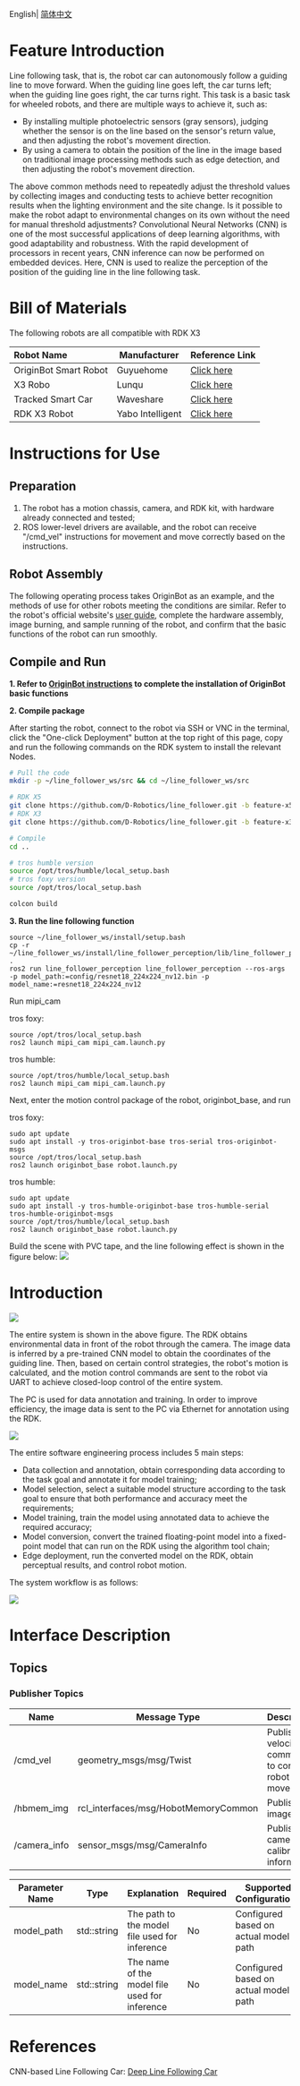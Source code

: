 English| [简体中文](./README_cn.md)

# Feature Introduction

Line following task, that is, the robot car can autonomously follow a guiding line to move forward. When the guiding line goes left, the car turns left; when the guiding line goes right, the car turns right. This task is a basic task for wheeled robots, and there are multiple ways to achieve it, such as:

- By installing multiple photoelectric sensors (gray sensors), judging whether the sensor is on the line based on the sensor's return value, and then adjusting the robot's movement direction.
- By using a camera to obtain the position of the line in the image based on traditional image processing methods such as edge detection, and then adjusting the robot's movement direction.

The above common methods need to repeatedly adjust the threshold values by collecting images and conducting tests to achieve better recognition results when the lighting environment and the site change. Is it possible to make the robot adapt to environmental changes on its own without the need for manual threshold adjustments? Convolutional Neural Networks (CNN) is one of the most successful applications of deep learning algorithms, with good adaptability and robustness. With the rapid development of processors in recent years, CNN inference can now be performed on embedded devices. Here, CNN is used to realize the perception of the position of the guiding line in the line following task.

# Bill of Materials

The following robots are all compatible with RDK X3

| Robot Name           | Manufacturer | Reference Link                                               |
| :------------------- | ----------- | ------------------------------------------------------------ |
| OriginBot Smart Robot | Guyuehome       | [Click here](https://www.originbot.org/)                     |
| X3 Robo              | Lunqu       | [Click here](https://item.taobao.com/item.htm?spm=a230r.1.14.17.55e556912LPGGx&id=676436236906&ns=1&abbucket=12#detail) |
| Tracked Smart Car     | Waveshare   | [Click here](https://detail.tmall.com/item.htm?abbucket=9&id=696078152772&rn=4d81bea40d392509d4a5153fb2c65a35&spm=a1z10.5-b-s.w4011-22714387486.159.12d33742lJtqRk) |
| RDK X3 Robot         | Yabo Intelligent | [Click here](https://detail.tmall.com/item.htm?id=726857243156&scene=taobao_shop&spm=a1z10.1-b-s.w5003-22651379998.21.421044e12Yqrjm) |

# Instructions for Use

## Preparation

1. The robot has a motion chassis, camera, and RDK kit, with hardware already connected and tested;
2. ROS lower-level drivers are available, and the robot can receive "/cmd_vel" instructions for movement and move correctly based on the instructions.

## Robot Assembly
The following operating process takes OriginBot as an example, and the methods of use for other robots meeting the conditions are similar. Refer to the robot's official website's [user guide](https://www.originbot.org/guide/quick_guide/), complete the hardware assembly, image burning, and sample running of the robot, and confirm that the basic functions of the robot can run smoothly.

## Compile and Run
**1. Refer to [OriginBot instructions](https://github.com/nodehubs/originbot_minimal/blob/develop/README.md) to complete the installation of OriginBot basic functions**

**2. Compile package**

After starting the robot, connect to the robot via SSH or VNC in the terminal, click the "One-click Deployment" button at the top right of this page, copy and run the following commands on the RDK system to install the relevant Nodes.

```bash
# Pull the code
mkdir -p ~/line_follower_ws/src && cd ~/line_follower_ws/src

# RDK X5
git clone https://github.com/D-Robotics/line_follower.git -b feature-x5
# RDK X3
git clone https://github.com/D-Robotics/line_follower.git -b feature-x3

# Compile
cd ..

# tros humble version
source /opt/tros/humble/local_setup.bash
# tros foxy version
source /opt/tros/local_setup.bash

colcon build
```

**3. Run the line following function**

```shell
source ~/line_follower_ws/install/setup.bash
cp -r ~/line_follower_ws/install/line_follower_perception/lib/line_follower_perception/config/ .
ros2 run line_follower_perception line_follower_perception --ros-args -p model_path:=config/resnet18_224x224_nv12.bin -p model_name:=resnet18_224x224_nv12
```

Run mipi_cam

tros foxy:
```shell
source /opt/tros/local_setup.bash
ros2 launch mipi_cam mipi_cam.launch.py
```

tros humble:
```shell
source /opt/tros/humble/local_setup.bash
ros2 launch mipi_cam mipi_cam.launch.py
```

Next, enter the motion control package of the robot, originbot_base, and run

tros foxy:
```shell
sudo apt update
sudo apt install -y tros-originbot-base tros-serial tros-originbot-msgs
source /opt/tros/local_setup.bash
ros2 launch originbot_base robot.launch.py 
```

tros humble:
```shell
sudo apt update
sudo apt install -y tros-humble-originbot-base tros-humble-serial tros-humble-originbot-msgs
source /opt/tros/humble/local_setup.bash
ros2 launch originbot_base robot.launch.py 
```

Build the scene with PVC tape, and the line following effect is shown in the figure below:
![](./imgs/demo.png)

# Introduction

![](./imgs/framework.png)

The entire system is shown in the above figure. The RDK obtains environmental data in front of the robot through the camera. The image data is inferred by a pre-trained CNN model to obtain the coordinates of the guiding line. Then, based on certain control strategies, the robot's motion is calculated, and the motion control commands are sent to the robot via UART to achieve closed-loop control of the entire system.

The PC is used for data annotation and training. In order to improve efficiency, the image data is sent to the PC via Ethernet for annotation using the RDK.

![](./imgs/roadmap.png)

The entire software engineering process includes 5 main steps:

- Data collection and annotation, obtain corresponding data according to the task goal and annotate it for model training;
- Model selection, select a suitable model structure according to the task goal to ensure that both performance and accuracy meet the requirements;
- Model training, train the model using annotated data to achieve the required accuracy;
- Model conversion, convert the trained floating-point model into a fixed-point model that can run on the RDK using the algorithm tool chain;
- Edge deployment, run the converted model on the RDK, obtain perceptual results, and control robot motion.

The system workflow is as follows:

![](./imgs/annotation.png)

# Interface Description

## Topics

### Publisher Topics

| Name                          | Message Type                                                | Description                                            |
| ----------------------------- | ------------------------------------------------------------ | ------------------------------------------------------ |
| /cmd_vel                      | geometry_msgs/msg/Twist                                      | Publishes velocity commands to control robot movement   |
| /hbmem_img                      | rcl_interfaces/msg/HobotMemoryCommon                                      | Publishes image data                            |
| /camera_info                      | sensor_msgs/msg/CameraInfo                                      | Publishes camera calibration information                       |## Parameters

| Parameter Name | Type        | Explanation                                        | Required | Supported Configurations | Default Value                 |
| -------------- | ----------- | -------------------------------------------------- | -------- | ------------------------- | ------------------------------ |
| model_path     | std::string | The path to the model file used for inference      | No       | Configured based on actual model path | ./resnet18_224x224_nv12.bin |
| model_name     | std::string | The name of the model file used for inference      | No       | Configured based on actual model path | resnet18_224x224_nv12.bin |



# References

CNN-based Line Following Car: [Deep Line Following Car](https://developer.horizon.cc/documents_tros/tros_dev/line_follower)